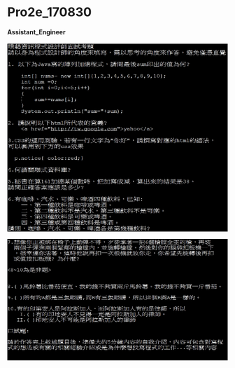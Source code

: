 # Pro2e_170830

#### Assistant_Engineer

![alt text](https://github.com/wlo1227686/InterView/blob/master/Pro2e_170830/img/img01.jpg)<br>

![alt text](https://github.com/wlo1227686/InterView/blob/master/Pro2e_170830/img/img02.jpg)<br>

